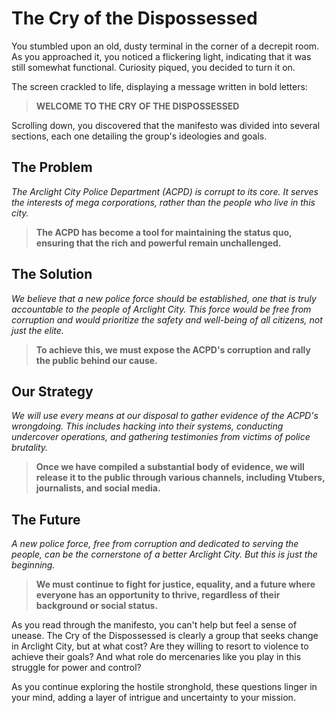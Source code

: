 # The Cry of the Dispossessed

You stumbled upon an old, dusty terminal in the corner of a decrepit room. As you approached it, you noticed a flickering light, indicating that it was still somewhat functional. Curiosity piqued, you decided to turn it on.

The screen crackled to life, displaying a message written in bold letters:

> **WELCOME TO THE CRY OF THE DISPOSSESSED**

Scrolling down, you discovered that the manifesto was divided into several sections, each one detailing the group's ideologies and goals.

## The Problem

*The Arclight City Police Department (ACPD) is corrupt to its core. It serves the interests of mega corporations, rather than the people who live in this city.*

> **The ACPD has become a tool for maintaining the status quo, ensuring that the rich and powerful remain unchallenged.**

## The Solution

*We believe that a new police force should be established, one that is truly accountable to the people of Arclight City. This force would be free from corruption and would prioritize the safety and well-being of all citizens, not just the elite.*

> **To achieve this, we must expose the ACPD's corruption and rally the public behind our cause.**

## Our Strategy

*We will use every means at our disposal to gather evidence of the ACPD's wrongdoing. This includes hacking into their systems, conducting undercover operations, and gathering testimonies from victims of police brutality.*

> **Once we have compiled a substantial body of evidence, we will release it to the public through various channels, including Vtubers, journalists, and social media.**

## The Future

*A new police force, free from corruption and dedicated to serving the people, can be the cornerstone of a better Arclight City. But this is just the beginning.*

> **We must continue to fight for justice, equality, and a future where everyone has an opportunity to thrive, regardless of their background or social status.**

As you read through the manifesto, you can't help but feel a sense of unease. The Cry of the Dispossessed is clearly a group that seeks change in Arclight City, but at what cost? Are they willing to resort to violence to achieve their goals? And what role do mercenaries like you play in this struggle for power and control?

As you continue exploring the hostile stronghold, these questions linger in your mind, adding a layer of intrigue and uncertainty to your mission.